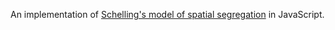 An implementation of [Schelling's model of spatial segregation](http://web.mit.edu/rajsingh/www/lab/alife/schelling.html) in JavaScript.
